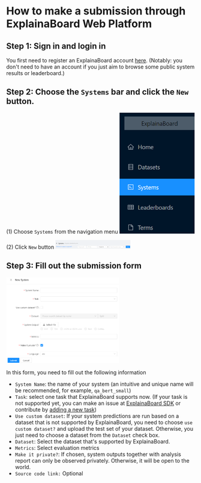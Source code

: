 # How to make a submission through ExplainaBoard Web Platform


## Step 1: Sign in and login in
You first need to register an ExplainaBoard account [here](https://explainaboard.inspiredco.ai/).
(Notably: you don't need to have an account if you just aim to browse some public system results or leaderboard.)


## Step 2: Choose the `Systems` bar and click the `New` button.

(1) Choose `Systems` from the navigation menu
 <img src="./fig/system-bar.png" width="200"/>
 
 
(2) Click `New` button
<img src="./fig/new-button.png" width="200"/>


## Step 3: Fill out the submission form

<img src="./fig/submission-form.png" width="300"/>

In this form, you need to fill out the following information
* `System Name`: the name of your system (an intuitive and unique name will be recommended, for example, `qa_bert_small`)
* `Task`: select one task that ExplainaBoard supports now. (If your task is not supported yet, you can make an issue
at [ExplainaBoard SDK](https://github.com/neulab/ExplainaBoard) or contribute by [adding a new task](https://github.com/neulab/ExplainaBoard/blob/main/docs/add_new_tasks.md))
* `Use custom dataset`: If your system predictions are run based on a dataset that is not supported by ExplainaBoard, 
you need to choose `use custom dataset?` and upload the test set of your dataset. Otherwise, you just need to choose a dataset from the `Dataset` check box.
* `Dataset`: Select the dataset that's supported by ExplainaBoard.
* `Metrics`: Select evaluation metrics
* `Make it private?`: If chosen, system outputs together with analysis report can only be observed privately. Otherwise, it will be open to the world.
* `Source code link:` Optional



